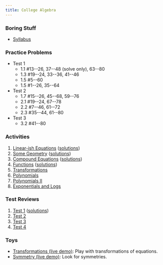 ```yaml
---
title: College Algebra
---
```


### Boring Stuff

* [Syllabus](/pdf/classes/coal/coal-syllabus.pdf)


### Practice Problems

* Test 1
    * 1.1 #13--26, 37--48 (solve only), 63--80
    * 1.3 #19--24, 33--36, 41--46
    * 1.5 #5--60
    * 1.5 #1--26, 35--64
* Test 2
    * 1.7 #15--26, 45--68, 59--76
    * 2.1 #19--24, 67--78
    * 2.2 #7--46, 61--72
    * 2.3 #35--44, 61--80
* Test 3
    * 3.2 #41--80


### Activities

1. [Linear-ish Equations](/pdf/classes/coal/coal-a01-linear-ish-equations.pdf) ([solutions](/pdf/classes/coal/coal-soln-a01-linear-ish-equations.pdf))
2. [Some Geometry](/pdf/classes/coal/coal-a02-some-geometry.pdf) ([solutions](/pdf/classes/coal/coal-soln-a02-some-geometry.pdf))
3. [Compound Equations](/pdf/classes/coal/coal-a03-compound-equations.pdf) ([solutions](/pdf/classes/coal/coal-soln-a03-compound-equations.pdf))
4. [Functions](/pdf/classes/coal/coal-a04-functions.pdf) ([solutions](/pdf/classes/coal/coal-soln-a04-functions.pdf))
5. [Transformations](/pdf/classes/coal/coal-a05-transformations.pdf)
6. [Polynomials](/pdf/classes/coal/coal-a06-polynomials.pdf)
7. [Polynomials II](/pdf/classes/coal/coal-a07-polynomials-ii.pdf)
8. [Exponentials and Logs](/pdf/classes/coal/coal-a08-exponentials-and-logs.pdf)


### Test Reviews

1. [Test 1](/pdf/classes/coal/coal-r1-equations-and-geometry.pdf) ([solutions](/pdf/classes/coal/coal-soln-r1-equations-and-geometry.pdf))
2. [Test 2](/pdf/classes/coal/coal-r2-functions.pdf)
3. [Test 3](/pdf/classes/coal/coal-r3-polynomials.pdf)
4. [Test 4](/pdf/classes/coal/coal-r4-exponentials-and-logs.pdf)


### Toys

* [Transformations (live demo)](/classes/coal/transformations-live-demo.html): Play with transformations of equations.
* [Symmetry (live demo)](/classes/coal/symmetry-live-demo.html): Look for symmetries.
